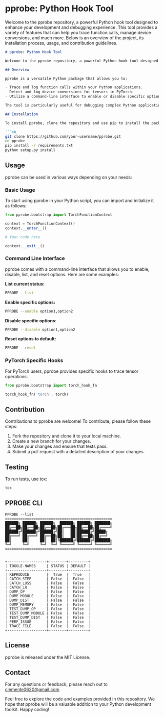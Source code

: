 # pprobe: Python Hook Tool

Welcome to the pprobe repository, a powerful Python hook tool designed to enhance your development and debugging experience. This tool provides a variety of features that can help you trace function calls, manage device conversions, and much more. Below is an overview of the project, its installation process, usage, and contribution guidelines.

```markdown
# pprobe: Python Hook Tool

Welcome to the pprobe repository, a powerful Python hook tool designed to enhance your development and debugging experience. This tool provides a variety of features that can help you trace function calls, manage device conversions, and much more. Below is an overview of the project, its installation process, usage, and contribution guidelines.

## Overview

pprobe is a versatile Python package that allows you to:

- Trace and log function calls within your Python applications.
- Detect and log device conversions for tensors in PyTorch.
- Utilize a command-line interface to enable or disable specific options.

The tool is particularly useful for debugging complex Python applications, especially those involving deep learning frameworks like PyTorch.

## Installation

To install pprobe, clone the repository and use pip to install the package and its dependencies:

```sh
git clone https://github.com/your-username/pprobe.git
cd pprobe
pip install -r requirements.txt
python setup.py install
```

## Usage

pprobe can be used in various ways depending on your needs:

### Basic Usage

To start using pprobe in your Python script, you can import and initialize it as follows:

```python
from pprobe.bootstrap import TorchFunctionContext

context = TorchFunctionContext()
context.__enter__()

# Your code here

context.__exit__()
```

### Command Line Interface

pprobe comes with a command-line interface that allows you to enable, disable, list, and reset options. Here are some examples:

**List current status:**

```sh
PPROBE --list
```

**Enable specific options:**

```sh
PPROBE --enable option1,option2
```

**Disable specific options:**

```sh
PPROBE --disable option1,option2
```

**Reset options to default:**

```sh
PPROBE --reset
```

### PyTorch Specific Hooks

For PyTorch users, pprobe provides specific hooks to trace tensor operations:

```python
from pprobe.bootstrap import torch_hook_fn

torch_hook_fn('torch', torch)
```

## Contribution

Contributions to pprobe are welcome! To contribute, please follow these steps:

1. Fork the repository and clone it to your local machine.
2. Create a new branch for your changes.
3. Make your changes and ensure that tests pass.
4. Submit a pull request with a detailed description of your changes.

## Testing

To run tests, use tox:

```sh
tox
```

## PPROBE CLI
```
PPROBE --list
=================================================
██████╗ ██████╗ ██████╗  ██████╗ ██████╗ ███████╗
██╔══██╗██╔══██╗██╔══██╗██╔═══██╗██╔══██╗██╔════╝
██████╔╝██████╔╝██████╔╝██║   ██║██████╔╝█████╗  
██╔═══╝ ██╔═══╝ ██╔══██╗██║   ██║██╔══██╗██╔══╝  
██║     ██║     ██║  ██║╚██████╔╝██████╔╝███████╗
╚═╝     ╚═╝     ╚═╝  ╚═╝ ╚═════╝ ╚═════╝ ╚══════╝                                                                                                                                  
=================================================


+------------------+--------+---------+
| TOGGLE-NAMES     | STATUS | DEFAULT |
+------------------+--------+---------+
| REPRODUCE        |  True  |  True   |
| CATCH_STEP       | False  |  False  |
| CATCH_LOSS       | False  |  False  |
| CATCH_LR         | False  |  False  |
| DUMP_OP          | False  |  False  |
| DUMP_MODULE      | False  |  False  |
| DUMP_DIST        | False  |  False  |
| DUMP_MEMORY      | False  |  False  |
| TEST_DUMP_OP     | False  |  False  |
| TEST_DUMP_MODULE | False  |  False  |
| TEST_DUMP_DIST   | False  |  False  |
| PERF_ISSUE       | False  |  False  |
| TRACE_FILE       | False  |  False  |
+------------------+--------+---------+
```

## License

pprobe is released under the MIT License.

## Contact

For any questions or feedback, please reach out to [clemente0620@gmail.com](mailto:clemente0620@gmail.com).

Feel free to explore the code and examples provided in this repository. We hope that pprobe will be a valuable addition to your Python development toolkit. Happy coding!
```



